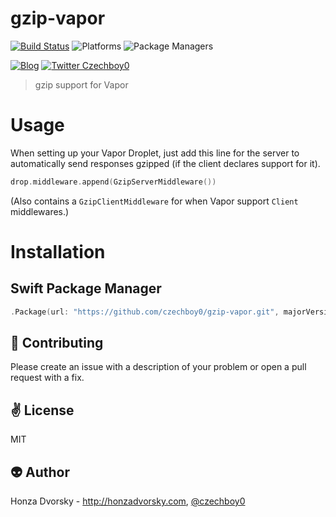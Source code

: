 # gzip-vapor

[![Build Status](https://travis-ci.org/czechboy0/gzip-vapor.svg?branch=master)](https://travis-ci.org/czechboy0/gzip-vapor)
![Platforms](https://img.shields.io/badge/platforms-Linux%20%7C%20OS%20X-blue.svg)
![Package Managers](https://img.shields.io/badge/package%20managers-SwiftPM-yellow.svg)

[![Blog](https://img.shields.io/badge/blog-honzadvorsky.com-green.svg)](http://honzadvorsky.com)
[![Twitter Czechboy0](https://img.shields.io/badge/twitter-czechboy0-green.svg)](http://twitter.com/czechboy0)

> gzip support for Vapor

# Usage

When setting up your Vapor Droplet, just add this line for the server to automatically send responses gzipped (if the client declares support for it).

```swift
drop.middleware.append(GzipServerMiddleware())
```

(Also contains a `GzipClientMiddleware` for when Vapor support `Client` middlewares.)

# Installation

## Swift Package Manager

```swift
.Package(url: "https://github.com/czechboy0/gzip-vapor.git", majorVersion: 0, minor: 1)
```

:gift_heart: Contributing
------------
Please create an issue with a description of your problem or open a pull request with a fix.

:v: License
-------
MIT

:alien: Author
------
Honza Dvorsky - http://honzadvorsky.com, [@czechboy0](http://twitter.com/czechboy0)

